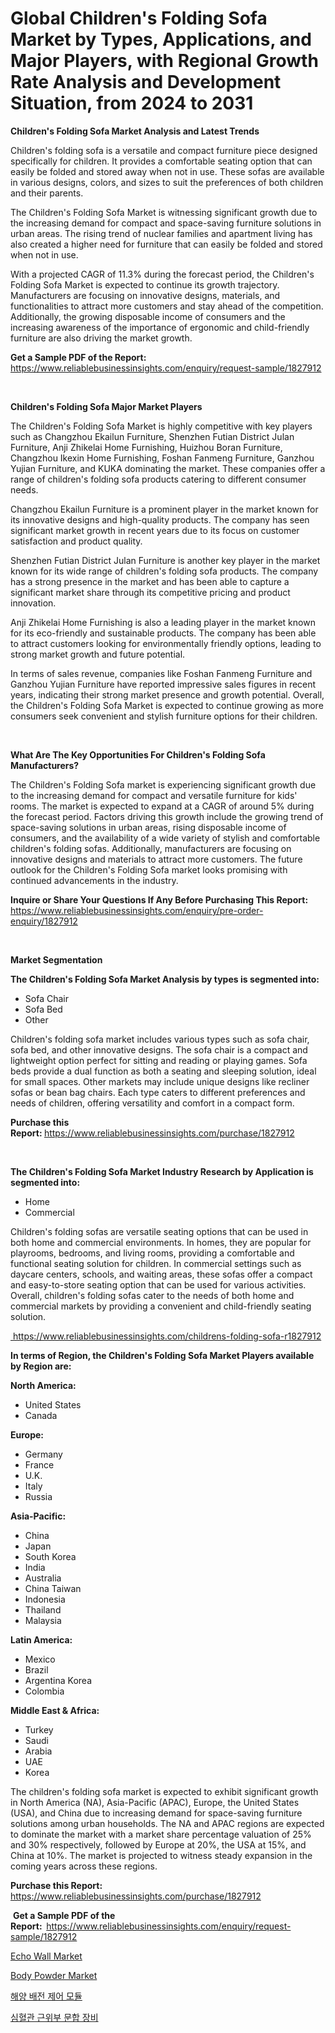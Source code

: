 <p><h1>Global Children's Folding Sofa Market by Types, Applications, and Major Players, with Regional Growth Rate Analysis and Development Situation, from 2024 to 2031</h1></p><p><strong>Children's Folding Sofa Market Analysis and Latest Trends</strong></p>
<p><p>Children's folding sofa is a versatile and compact furniture piece designed specifically for children. It provides a comfortable seating option that can easily be folded and stored away when not in use. These sofas are available in various designs, colors, and sizes to suit the preferences of both children and their parents.</p><p>The Children's Folding Sofa Market is witnessing significant growth due to the increasing demand for compact and space-saving furniture solutions in urban areas. The rising trend of nuclear families and apartment living has also created a higher need for furniture that can easily be folded and stored when not in use.</p><p>With a projected CAGR of 11.3% during the forecast period, the Children's Folding Sofa Market is expected to continue its growth trajectory. Manufacturers are focusing on innovative designs, materials, and functionalities to attract more customers and stay ahead of the competition. Additionally, the growing disposable income of consumers and the increasing awareness of the importance of ergonomic and child-friendly furniture are also driving the market growth.</p></p>
<p><strong>Get a Sample PDF of the Report:&nbsp;</strong> <a href="https://www.reliablebusinessinsights.com/enquiry/request-sample/1827912">https://www.reliablebusinessinsights.com/enquiry/request-sample/1827912</a></p>
<p>&nbsp;</p>
<p><strong>Children's Folding Sofa Major Market Players</strong></p>
<p><p>The Children's Folding Sofa Market is highly competitive with key players such as Changzhou Ekailun Furniture, Shenzhen Futian District Julan Furniture, Anji Zhikelai Home Furnishing, Huizhou Boran Furniture, Changzhou Ikexin Home Furnishing, Foshan Fanmeng Furniture, Ganzhou Yujian Furniture, and KUKA dominating the market. These companies offer a range of children's folding sofa products catering to different consumer needs.</p><p>Changzhou Ekailun Furniture is a prominent player in the market known for its innovative designs and high-quality products. The company has seen significant market growth in recent years due to its focus on customer satisfaction and product quality.</p><p>Shenzhen Futian District Julan Furniture is another key player in the market known for its wide range of children's folding sofa products. The company has a strong presence in the market and has been able to capture a significant market share through its competitive pricing and product innovation.</p><p>Anji Zhikelai Home Furnishing is also a leading player in the market known for its eco-friendly and sustainable products. The company has been able to attract customers looking for environmentally friendly options, leading to strong market growth and future potential.</p><p>In terms of sales revenue, companies like Foshan Fanmeng Furniture and Ganzhou Yujian Furniture have reported impressive sales figures in recent years, indicating their strong market presence and growth potential. Overall, the Children's Folding Sofa Market is expected to continue growing as more consumers seek convenient and stylish furniture options for their children.</p></p>
<p>&nbsp;</p>
<p><strong>What Are The Key Opportunities For Children's Folding Sofa Manufacturers?</strong></p>
<p><p>The Children's Folding Sofa market is experiencing significant growth due to the increasing demand for compact and versatile furniture for kids' rooms. The market is expected to expand at a CAGR of around 5% during the forecast period. Factors driving this growth include the growing trend of space-saving solutions in urban areas, rising disposable income of consumers, and the availability of a wide variety of stylish and comfortable children's folding sofas. Additionally, manufacturers are focusing on innovative designs and materials to attract more customers. The future outlook for the Children's Folding Sofa market looks promising with continued advancements in the industry.</p></p>
<p><strong>Inquire or Share Your Questions If Any Before Purchasing This Report:</strong> <a href="https://www.reliablebusinessinsights.com/enquiry/pre-order-enquiry/1827912">https://www.reliablebusinessinsights.com/enquiry/pre-order-enquiry/1827912</a></p>
<p>&nbsp;</p>
<p><strong>Market Segmentation</strong></p>
<p><strong>The Children's Folding Sofa Market Analysis by types is segmented into:</strong></p>
<p><ul><li>Sofa Chair</li><li>Sofa Bed</li><li>Other</li></ul></p>
<p><p>Children's folding sofa market includes various types such as sofa chair, sofa bed, and other innovative designs. The sofa chair is a compact and lightweight option perfect for sitting and reading or playing games. Sofa beds provide a dual function as both a seating and sleeping solution, ideal for small spaces. Other markets may include unique designs like recliner sofas or bean bag chairs. Each type caters to different preferences and needs of children, offering versatility and comfort in a compact form.</p></p>
<p><strong>Purchase this Report:&nbsp;</strong><a href="https://www.reliablebusinessinsights.com/purchase/1827912">https://www.reliablebusinessinsights.com/purchase/1827912</a></p>
<p>&nbsp;</p>
<p><strong>The Children's Folding Sofa Market Industry Research by Application is segmented into:</strong></p>
<p><ul><li>Home</li><li>Commercial</li></ul></p>
<p><p>Children's folding sofas are versatile seating options that can be used in both home and commercial environments. In homes, they are popular for playrooms, bedrooms, and living rooms, providing a comfortable and functional seating solution for children. In commercial settings such as daycare centers, schools, and waiting areas, these sofas offer a compact and easy-to-store seating option that can be used for various activities. Overall, children's folding sofas cater to the needs of both home and commercial markets by providing a convenient and child-friendly seating solution.</p></p>
<p><a href="https://www.reliablebusinessinsights.com/childrens-folding-sofa-r1827912">&nbsp;https://www.reliablebusinessinsights.com/childrens-folding-sofa-r1827912</a></p>
<p><strong>In terms of Region, the Children's Folding Sofa Market Players available by Region are:</strong></p>
<p>
    <p> <strong> North America: </strong>
        <ul>
            <li>United States</li>
            <li>Canada</li>
        </ul>
        </p> 
    <p> <strong> Europe: </strong>
        <ul>
            <li>Germany</li>
            <li>France</li>
            <li>U.K.</li>
            <li>Italy</li>
            <li>Russia</li>
        </ul>
        </p> 
    <p> <strong> Asia-Pacific: </strong>
        <ul>
            <li>China</li>
            <li>Japan</li>
            <li>South Korea</li>
            <li>India</li>
            <li>Australia</li>
            <li>China Taiwan</li>
            <li>Indonesia</li>
            <li>Thailand</li>
            <li>Malaysia</li>
        </ul>
        </p> 
    <p> <strong> Latin America: </strong>
        <ul>
            <li>Mexico</li>
            <li>Brazil</li>
            <li>Argentina Korea</li>
            <li>Colombia</li>
        </ul>
        </p> 
    <p> <strong> Middle East & Africa: </strong>
        <ul>
            <li>Turkey</li>
            <li>Saudi</li>
            <li>Arabia</li>
            <li>UAE</li>
            <li>Korea</li>
        </ul>
    </p>
    </p>
<p><p>The children's folding sofa market is expected to exhibit significant growth in North America (NA), Asia-Pacific (APAC), Europe, the United States (USA), and China due to increasing demand for space-saving furniture solutions among urban households. The NA and APAC regions are expected to dominate the market with a market share percentage valuation of 25% and 30% respectively, followed by Europe at 20%, the USA at 15%, and China at 10%. The market is projected to witness steady expansion in the coming years across these regions.</p></p>
<p><strong>Purchase this Report: </strong><a href="https://www.reliablebusinessinsights.com/purchase/1827912">https://www.reliablebusinessinsights.com/purchase/1827912</a></p>
<p>&nbsp;<strong>Get a Sample PDF of the Report:&nbsp;&nbsp;</strong><a href="https://www.reliablebusinessinsights.com/enquiry/request-sample/1827912">https://www.reliablebusinessinsights.com/enquiry/request-sample/1827912</a></p>
<p><strong></strong></p>
<p><p><a href="https://github.com/juancolorado15/Market-Research-Report-List-3/blob/main/echo-wall-market.md">Echo Wall Market</a></p><p><a href="https://github.com/dx0328/Market-Research-Report-List-3/blob/main/body-powder-market.md">Body Powder Market</a></p><p><a href="https://github.com/emakpiahsopiah/Market-Research-Report-List-1/blob/main/1421538153416.md">해양 배전 제어 모듈</a></p><p><a href="https://github.com/milikokao84/Market-Research-Report-List-1/blob/main/8690055153415.md">심혈관 근위부 문합 장비</a></p></p>